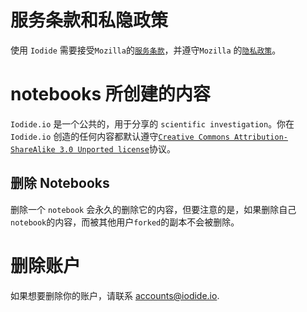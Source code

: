 # 服务条款和私隐政策

使用 `Iodide` 需要接受` Mozilla `的[` 服务条款 `](https://www.mozilla.org/about/legal/terms/mozilla)，并遵守` Mozilla ` 的[` 隐私政策 `](https://www.mozilla.org/privacy/websites/)。

# notebooks 所创建的内容

`Iodide.io` 是一个公共的，用于分享的 `scientific investigation`。你在 `Iodide.io` 创造的任何内容都默认遵守[` Creative Commons Attribution-ShareAlike 3.0 Unported license `](https://creativecommons.org/licenses/by-sa/3.0/deed.en)协议。

## 删除 Notebooks

删除一个 `notebook` 会永久的删除它的内容，但要注意的是，如果删除自己`notebook`的内容，而被其他用户`forked`的副本不会被删除。

# 删除账户

如果想要删除你的账户，请联系 <a href="mailto:accounts@iodide.io">accounts@iodide.io</a>.
